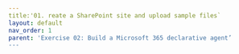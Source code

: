```yaml
---
title:'01. reate a SharePoint site and upload sample files`
layout: default
nav_order: 1
parent: 'Exercise 02: Build a Microsoft 365 declarative agent’
---
```

